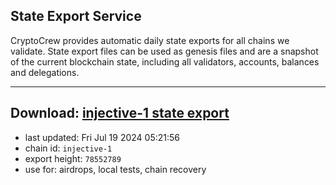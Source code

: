 ## State Export Service
CryptoCrew provides automatic daily state exports for all chains we validate. State export files can be used as genesis files and are a snapshot of the current blockchain state, including all validators, accounts, balances and delegations.

---
**Download: [injective-1 state export](https://dl-eu2.ccvalidators.com/SERVICE/injective/injective-1_export_78552789.json)**
---

- last updated: Fri Jul 19 2024 05:21:56
- chain id: `injective-1`
- export height: `78552789`
- use for: airdrops, local tests, chain recovery
